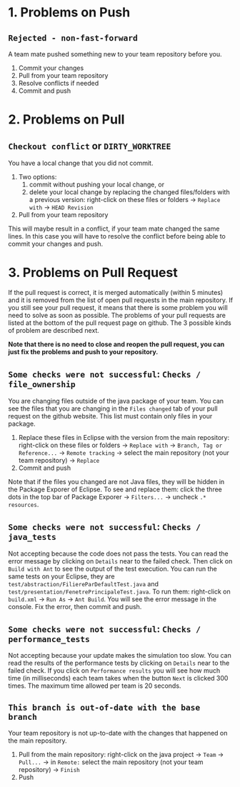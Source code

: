 # 1. Problems on Push

## `Rejected - non-fast-forward`

A team mate pushed something new to your team repository before you.

1. Commit your changes
2. Pull from your team repository
3. Resolve conflicts if needed
4. Commit and push

# 2. Problems on Pull

## `Checkout conflict` or `DIRTY_WORKTREE`

You have a local change that you did not commit. 

1. Two options:
   1. commit without pushing your local change, or 
   2. delete your local change by replacing the changed files/folders with a previous version: right-click on these files or folders -> `Replace with` -> `HEAD Revision`
3. Pull from your team repository

This will maybe result in a conflict, if your team mate changed the same lines. 
In this case you will have to resolve the conflict before being able to commit your changes and push.

# 3. Problems on Pull Request

If the pull request is correct, it is merged automatically (within 5 minutes) and it is removed from the list of open pull requests in the main repository. If you still see your pull request, it means that there is some problem you will need to solve as soon as possible. The problems of your pull requests are listed at the bottom of the pull request page on github. The 3 possible kinds of problem are described next.

**Note that there is no need to close and reopen the pull request, you can just fix the problems and push to your repository.**

## `Some checks were not successful`: `Checks / file_ownership`

You are changing files outside of the java package of your team. You can see the files that you are changing in the `Files changed` tab of your pull request on the github website. This list must contain only files in your package.

1. Replace these files in Eclipse with the version from the main repository: right-click on these files or folders -> `Replace with` -> `Branch, Tag or Reference...` -> `Remote tracking` -> select the main repository (not your team repository) -> `Replace`
2. Commit and push

Note that if the files you changed are not Java files, they will be hidden in the Package Exporer of Eclipse. To see and replace them: click the three dots in the top bar of Package Exporer -> `Filters...` -> uncheck `.* resources`. 

## `Some checks were not successful`: `Checks / java_tests`

Not accepting because the code does not pass the tests. You can read the error message by clicking on `Details` near to the failed check. Then click on `Build with Ant` to see the output of the test execution. You can run the same tests on your Eclipse, they are `test/abstraction/FiliereParDefaultTest.java` and `test/presentation/FenetrePrincipaleTest.java`. To run them:  right-click on `build.xml` -> `Run As` -> `Ant Build`. You will see the error message in the console. Fix the error, then commit and push.

## `Some checks were not successful`: `Checks / performance_tests`

Not accepting because your update makes the simulation too slow. You can read the results of the performance tests by clicking on `Details` near to the failed check. If you click on `Performance results` you will see how much time (in milliseconds) each team takes when the button `Next` is clicked 300 times. The maximum time allowed per team is 20 seconds.

## `This branch is out-of-date with the base branch`

Your team repository is not up-to-date with the changes that happened on the main repository. 

1. Pull from the main repository: right-click on the java project -> `Team` -> `Pull...` -> in `Remote:` select the main repository (not your team repository) -> `Finish`
2. Push
